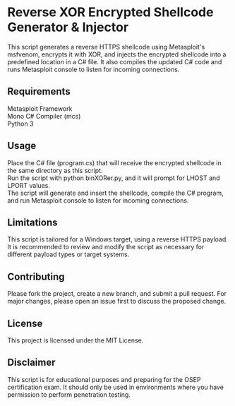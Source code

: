 # Reverse XOR Encrypted Shellcode Generator & Injector

This script generates a reverse HTTPS shellcode using Metasploit's msfvenom, encrypts it with XOR, and injects the encrypted shellcode into a predefined location in a C# file. It also compiles the updated C# code and runs Metasploit console to listen for incoming connections.

## Requirements

Metasploit Framework<br />
Mono C# Compiler (mcs)<br />
Python 3<br />

## Usage

Place the C# file (program.cs) that will receive the encrypted shellcode in the same directory as this script.<br />
Run the script with python binXORer.py, and it will prompt for LHOST and LPORT values.<br />
The script will generate and insert the shellcode, compile the C# program, and run Metasploit console to listen for incoming connections.

## Limitations

This script is tailored for a Windows target, using a reverse HTTPS payload.<br />
It is recommended to review and modify the script as necessary for different payload types or target systems.

## Contributing

Please fork the project, create a new branch, and submit a pull request. For major changes, please open an issue first to discuss the proposed change.

## License

This project is licensed under the MIT License.

## Disclaimer

This script is for educational purposes and preparing for the OSEP certification exam. It should only be used in environments where you have permission to perform penetration testing.
